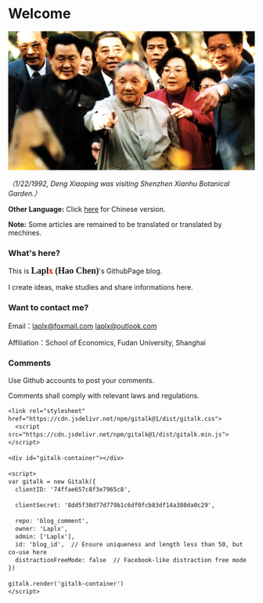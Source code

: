 # Welcome

![](./introg.jpg)

*（1/22/1992, Deng Xiaoping was visiting Shenzhen Xianhu Botanical Garden.）*

**Other Language:** Click [here](https://laplx.cc) for Chinese version.

**Note:** Some articles are remained to be translated or translated by mechines.

### What's here?

This is <font face="Consolas" size=4><b>Lapl</b></font><font face="Consolas" size=4 color="red"><b>x</b></font> <font face="Consolas" size=4><b>(Hao Chen)</b></font>'s GithubPage blog.

I create ideas, make studies and share informations here.

### Want to contact me?

Email：laplx@foxmail.com  laplx@outlook.com

Affiliation：School of Economics, Fudan University, Shanghai

### Comments

Use Github accounts to post your comments.

Comments shall comply with relevant laws and regulations.


```{div}
<link rel="stylesheet" href="https://cdn.jsdelivr.net/npm/gitalk@1/dist/gitalk.css">
  <script src="https://cdn.jsdelivr.net/npm/gitalk@1/dist/gitalk.min.js"></script>

<div id="gitalk-container"></div>

<script>
var gitalk = new Gitalk({
  clientID: '74ffae657c8f3e7965c8',

  clientSecret: '8dd5f30d77d779b1c6df0fcb83df14a380da0c29',

  repo: 'blog_comment',
  owner: 'Laplx',
  admin: ['Laplx'],
  id: 'blog_id',  // Ensure uniqueness and length less than 50, but co-use here
  distractionFreeMode: false  // Facebook-like distraction free mode
})

gitalk.render('gitalk-container')
</script>
```

